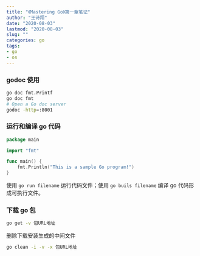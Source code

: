 ```yaml
---
title: "《Mastering Go》第一章笔记"
author: "王诗翔"
date: "2020-08-03"
lastmod: "2020-08-03"
slug: ""
categories: go
tags:
- go
- os
---
```


### godoc 使用

```bash
go doc fmt.Printf
go doc fmt
# Open a Go doc server
godoc -http=:8001
```

### 运行和编译 go 代码

```go
package main

import "fmt"

func main() {
	fmt.Println("This is a sample Go program!")
}
```

使用 `go run filename` 运行代码文件；使用 `go buils filename` 编译 go 代码形成可执行文件。

### 下载 go 包

```bash
go get -v 包URL地址
```

删除下载安装生成的中间文件

```bash
go clean -i -v -x 包URL地址
```
